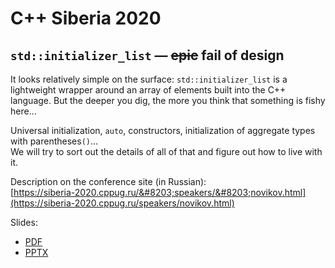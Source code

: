 # C++ Siberia 2020

## `std::initializer_list` &mdash; ~~epic~~ fail of design

It looks relatively simple on the surface:
`std::initializer_list` is a lightweight wrapper around an array of elements built into the C++ language.
But the deeper you dig, the more you think that something is fishy here...

Universal initialization, `auto`, constructors, initialization of aggregate types with parentheses`()`...  
We will try to sort out the details of all of that and figure out how to live with it.

Description on the conference site (in Russian):  
[https://siberia-2020.cppug.ru/&#8203;speakers/&#8203;novikov.html](https://siberia-2020.cppug.ru/speakers/novikov.html)

Slides:
* [PDF](initializer_list%20-%20(epic)%20fail%20of%20design.pdf)
* [PPTX](initializer_list%20-%20(epic)%20fail%20of%20design.pptx)
